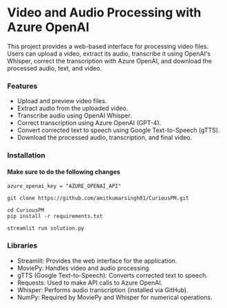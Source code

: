 # Video and Audio Processing with Azure OpenAI

This project provides a web-based interface for processing video files. Users can upload a video, extract its audio, transcribe it using OpenAI's Whisper, correct the transcription with Azure OpenAI, and download the processed audio, text, and video.

### Features

- Upload and preview video files.
- Extract audio from the uploaded video.
- Transcribe audio using OpenAI Whisper.
- Correct transcription using Azure OpenAI (GPT-4).
- Convert corrected text to speech using Google Text-to-Speech (gTTS).
- Download the processed audio, transcription, and final video.

### Installation

#### Make sure to do the following changes
```
azure_openai_key = "AZURE_OPENAI_API"
```

```
git clone https://github.com/amitkumarsingh01/CuriousPM.git
```
```
cd CuriousPM
pip install -r requirements.txt
```
```
streamlit run solution.py
```
### Libraries

- Streamlit: Provides the web interface for the application.
- MoviePy: Handles video and audio processing.
- gTTS (Google Text-to-Speech): Converts corrected text to speech.
- Requests: Used to make API calls to Azure OpenAI.
- Whisper: Performs audio transcription (installed via GitHub).
- NumPy: Required by MoviePy and Whisper for numerical operations.

